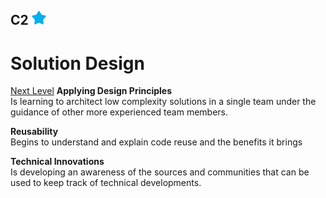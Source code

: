 ## C2 <img src="../images/full-star.png" width="23px"/>
# Solution Design
[Next Level](posts/l3-c3-solution-design.md)
**Applying Design Principles**<br/>
Is learning to architect low complexity solutions in a single team under the guidance of other more experienced team members.

**Reusability**<br/>
Begins to understand and explain code reuse and the benefits it brings

**Technical Innovations**<br/>
Is developing an awareness of the sources and communities that can be used to keep track of technical developments.
